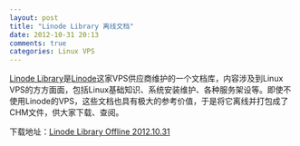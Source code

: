 ```yaml
---
layout: post
title: "Linode Library 离线文档"
date: 2012-10-31 20:13
comments: true
categories: Linux VPS
---
```


[Linode Library](https://library.linode.com)是[Linode](https://www.linode.com)这家VPS供应商维护的一个文档库，内容涉及到Linux VPS的方方面面，包括Linux基础知识、系统安装维护、各种服务架设等。即使不使用Linode的VPS，这些文档也具有极大的参考价值，于是将它离线并打包成了CHM文件，供大家下载、查阅。

下载地址：[Linode Library Offline 2012.10.31](http://files.linfan.info/linode_library_offline_2012.10.31.chm)